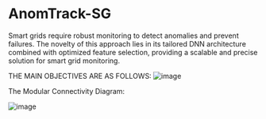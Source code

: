 # AnomTrack-SG
Smart grids require robust monitoring to detect anomalies and prevent failures. The novelty of this approach lies in its tailored DNN architecture combined with optimized feature selection, providing a scalable and precise solution for smart grid monitoring.


THE MAIN OBJECTIVES ARE AS FOLLOWS:
![image](https://github.com/user-attachments/assets/fd1b0e49-0082-4088-894d-7b7cf7454b12)

The Modular Connectivity Diagram:

![image](https://github.com/user-attachments/assets/6a87647f-df96-4b01-be40-f8ad770a4b24)


